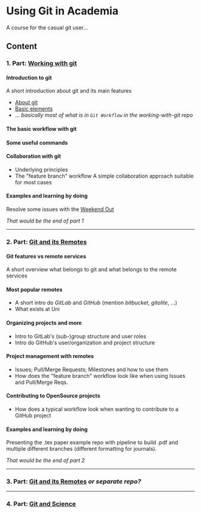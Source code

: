 # Using Git in Academia

A course for the casual git user...


## Content

### 1. Part: [Working with git](https://github.com/t4d-gmbh/working-with-git)

#### Introduction to git
A short introduction about git and its main features
- [About git](https://t4d-gmbh.github.io/working-with-git/git/about.html)
- [Basic elements](https://t4d-gmbh.github.io/working-with-git/git/basic_elements.html)
- ... _basically most of what is in `Git Workflow` in the working-with-git repo_
#### The basic workflow with git
#### Some useful commands
#### Collaboration with git
- Underlying principles
- The "feature branch" workflow
A simple collaboration approach suitable for most cases
#### Examples and learning by doing
Resolve some issues with the [Weekend Out](https://github.com/t4d-gmbh/Weekend-Out)

_That would be the end of part 1_



---

### 2. Part: [Git and its Remotes](https://github.com/t4d-gmbh/git-and-its-remotes)

#### Git features vs remote services
A short overview what belongs to git and what belongs to the remote services
#### Most popular remotes
- A short intro do _GitLab_ and _GitHub_ (mention _bitbucket_, _gitolite_, ...)
- What exists at Uni
#### Organizing projects and more
- Intro to GitLab's (sub-)group structure and user roles
- Intro do GitHub's user/organization and project structure
#### Project management with remotes
- Issues; Pull/Merge Requests; Milestones and how to use them
- How does the "feature branch" workflow look like when using Issues and Pull/Merge Reqs.
#### Contributing to OpenSource projects
- How does a typical workflow look when wanting to contribute to a GitHub project
#### Examples and learning by doing
Presenting the .tex paper example repo with pipeline to build .pdf and multiple
different branches (different formatting for journals).

_That would be the end of part 2_

---


### 3. Part: [Git and its Remotes](https://github.com/t4d-gmbh/git-and-its-remotes) _or separate repo?_


---

### 4. Part: [Git and Science](https://github.com/t4d-gmbh/git-and-science)
